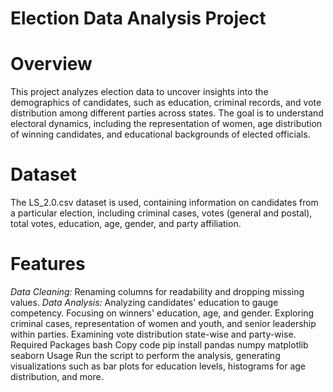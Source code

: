 # Election Data Analysis Project
# Overview
This project analyzes election data to uncover insights into the demographics of candidates, such as education, criminal records, and vote distribution among different parties across states. The goal is to understand electoral dynamics, including the representation of women, age distribution of winning candidates, and educational backgrounds of elected officials.

# Dataset
The LS_2.0.csv dataset is used, containing information on candidates from a particular election, including criminal cases, votes (general and postal), total votes, education, age, gender, and party affiliation.

# Features
*Data Cleaning:* Renaming columns for readability and dropping missing values.
*Data Analysis:*
Analyzing candidates' education to gauge competency.
Focusing on winners' education, age, and gender.
Exploring criminal cases, representation of women and youth, and senior leadership within parties.
Examining vote distribution state-wise and party-wise.
Required Packages
bash
Copy code
pip install pandas numpy matplotlib seaborn
Usage
Run the script to perform the analysis, generating visualizations such as bar plots for education levels, histograms for age distribution, and more.

